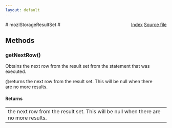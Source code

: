 ```yaml
---
layout: default
---
```

<div class='links' style='float:right'><a href="../index.html">Index</a>
<a href="http://dxr.mozilla.org/mozilla-central/source/storage/public/mozIStorageResultSet.idl">Source file</a>
</div>
# mozIStorageResultSet #

## Methods ##

### getNextRow() ###
  
Obtains the next row from the result set from the statement that was  
executed.  
  
@returns the next row from the result set.  This will be null when there  
         are no more results.  
  

#### Returns ####

<table>

<tr>
<td>the next row from the result set.  This will be null when there  
         are no more results.  
</td>
</tr>

</table>
